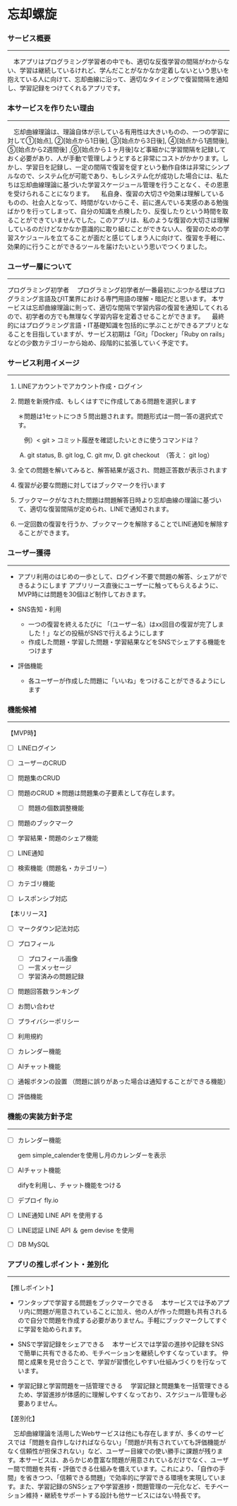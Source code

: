 # 忘却螺旋

### サービス概要

------

　本アプリはプログラミング学習者の中でも、適切な反復学習の間隔がわからない、学習は継続しているけれど、学んだことがなかなか定着しないという思いを抱えている人に向けて、忘却曲線に沿って、適切なタイミングで復習間隔を通知し、学習記録をつけてくれるアプリです。

### 本サービスを作りたい理由

------

　忘却曲線理論は、理論自体が示している有用性は大きいものの、一つの学習に対して①[始点], ②[始点から1日後], ③[始点から3日後], ④[始点から1週間後], ⑤[始点から2週間後] ,⑥[始点から１ヶ月後]など事細かに学習間隔を記録しておく必要があり、人が手動で管理しようとすると非常にコストがかかります。しかし、学習日を記録し、一定の間隔で復習を促すという動作自体は非常にシンプルなので、システム化が可能であり、もしシステム化が成功した場合には、私たちは忘却曲線理論に基づいた学習スケージュール管理を行うことなく、その恩恵を受けられることになります。
　私自身、復習の大切さや効果は理解しているものの、社会人となって、時間がないからこそ、前に進んでいる実感のある勉強ばかりを行ってしまって、自分の知識を点検したり、反復したりという時間を取ることができていませんでした。このアプリは、私のような復習の大切さは理解しているのだけどなかなか意識的に取り組むことができない人、復習のための学習スケジュールを立てることが面だと感じてしまう人に向けて、復習を手軽に、効果的に行うことができるツールを届けたいという思いでつくりました。

### ユーザー層について

------

プログラミング初学者
　プログラミング初学者が一番最初にぶつかる壁はプログラミング言語及びIT業界における専門用語の理解・暗記だと思います。
本サービスは忘却曲線理論に則って、適切な間隔で学習内容の復習を通知してくれるので、初学者の方でも無理なく学習内容を定着させることができます。
　最終的にはプログラミング言語・IT基礎知識を包括的に学ぶことができるアプリとなることを目指していますが、サービス初期は「Git」「Docker」「Ruby on rails」などの少数カテゴリーから始め、段階的に拡張していく予定です。

### サービス利用イメージ

------

1. LINEアカウントでアカウント作成・ログイン

2. 問題を新規作成、もしくはすでに作成してある問題を選択します

   ＊問題は1セットにつき５問出題されます。問題形式は一問一答の選択式です。

   　例）< git > コミット履歴を確認したいときに使うコマンドは？

   ​	A. git status,  B. git log,  C. git mv,  D. git checkout　（答え： git log）

3. 全ての問題を解いてみると、解答結果が返され、問題正答数が表示されます

4. 復習が必要な問題に対してはブックマークを行います

5. ブックマークがなされた問題は問題解答日時より忘却曲線の理論に基づいて、適切な復習間隔が定められ、LINEで通知されます。

6. 一定回数の復習を行うか、ブックマークを解除することでLINE通知を解除することができます。

### ユーザー獲得

------

- アプリ利用のはじめの一歩として、ログイン不要で問題の解答、シェアができるようにします
  アプリリース直後にユーザーに触ってもらえるように、MVP時には問題を30個ほど制作しておきます。

- SNS告知・利用
  - 一つの復習を終えるたびに 「(ユーザー名）はxx回目の復習が完了しました！」などの投稿がSNSで行えるようにします
  - 作成した問題・学習した問題・学習結果などをSNSでシェアする機能をつけます
- 評価機能
  - 各ユーザーが作成した問題に「いいね」をつけることができるようにします


### 機能候補

------

【MVP時】

- [ ] LINEログイン
- [ ] ユーザーのCRUD
- [ ] 問題集のCRUD
- [ ] 問題のCRUD
  ＊問題は問題集の子要素として存在します。
  - [ ] 問題の個数調整機能
- [ ] 問題のブックマーク
- [ ] 学習結果・問題のシェア機能
- [ ] LINE通知
- [ ] 検索機能（問題名・カテゴリー）
- [ ] カテゴリ機能
- [ ] レスポンシブ対応



【本リリース】

- [ ] マークダウン記法対応

- [ ] プロフィール
  - [ ] プロフィール画像
  - [ ] 一言メッセージ
  - [ ] 学習済みの問題記録
- [ ] 問題回答数ランキング
- [ ] お問い合わせ
- [ ] プライバシーポリシー
- [ ] 利用規約
- [ ] カレンダー機能
- [ ] AIチャット機能
- [ ] 通報ボタンの設置
  （問題に誤りがあった場合は通知することができる機能）
- [ ] 評価機能



### 機能の実装方針予定

------

- [ ] カレンダー機能

  gem simple_calenderを使用し月のカレンダーを表示

- [ ] AIチャット機能

  difyを利用し、チャット機能をつける

- [ ] デプロイ
  fly.io

- [ ] LINE通知
  LINE API を使用する

- [ ] LINE認証
  LINE API ＆ gem devise を使用

- [ ] DB
  MySQL



### アプリの推しポイント・差別化

------

【推しポイント】

- ワンタップで学習する問題をブックマークできる
  　本サービスでは予めアプリ内に問題が用意されていることに加え、他の人が作った問題も共有されるので自分で問題を作成する必要がありません。手軽にブックマークしてすぐに学習を始められます。

- SNSで学習記録をシェアできる
  　本サービスでは学習の進捗や記録をSNSで簡単に共有できるため、モチベーションを継続しやすくなっています。
  仲間と成果を見せ合うことで、学習が習慣化しやすい仕組みづくりを行なっています。
- 学習記録と学習問題を一括管理できる
  　学習記録と問題集を一括管理できるため、学習進捗が体感的に理解しやすくなっており、スケジュール管理も必要ありません。

【差別化】

　忘却曲線理論を活用したWebサービスは他にも存在しますが、多くのサービスでは「問題を自作しなければならない」「問題が共有されていても評価機能がなく信頼性が担保されない」など、ユーザー目線での使い勝手に課題が残ります。本サービスは、あらかじめ豊富な問題が用意されているだけでなく、ユーザー間で問題を共有・評価できる仕組みを備えています。これにより、「自作の手間」を省きつつ、「信頼できる問題」で効率的に学習できる環境を実現しています。また、学習記録のSNSシェアや学習進捗・問題管理の一元化など、モチベーション維持・継続をサポートする設計も他サービスにはない特長です。